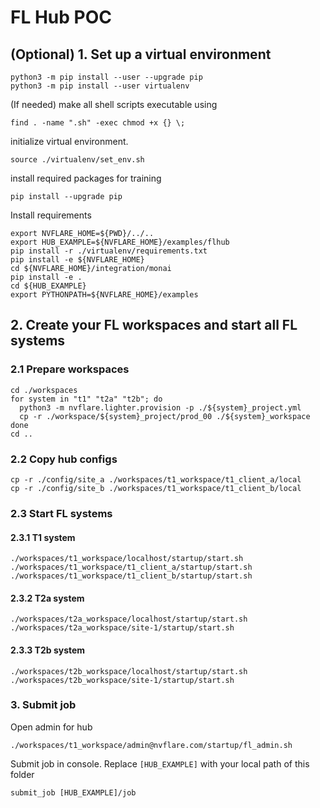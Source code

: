 # FL Hub POC

## (Optional) 1. Set up a virtual environment
```
python3 -m pip install --user --upgrade pip
python3 -m pip install --user virtualenv
```
(If needed) make all shell scripts executable using
```
find . -name ".sh" -exec chmod +x {} \;
```
initialize virtual environment.
```
source ./virtualenv/set_env.sh
```
install required packages for training
```
pip install --upgrade pip
```

Install requirements
```
export NVFLARE_HOME=${PWD}/../..
export HUB_EXAMPLE=${NVFLARE_HOME}/examples/flhub
pip install -r ./virtualenv/requirements.txt
pip install -e ${NVFLARE_HOME}
cd ${NVFLARE_HOME}/integration/monai
pip install -e .
cd ${HUB_EXAMPLE}
export PYTHONPATH=${NVFLARE_HOME}/examples
```

## 2. Create your FL workspaces and start all FL systems

### 2.1 Prepare workspaces
```
cd ./workspaces
for system in "t1" "t2a" "t2b"; do
  python3 -m nvflare.lighter.provision -p ./${system}_project.yml
  cp -r ./workspace/${system}_project/prod_00 ./${system}_workspace
done
cd ..
```

### 2.2 Copy hub configs

```
cp -r ./config/site_a ./workspaces/t1_workspace/t1_client_a/local
cp -r ./config/site_b ./workspaces/t1_workspace/t1_client_b/local
```

### 2.3 Start FL systems

#### 2.3.1 T1 system

```
./workspaces/t1_workspace/localhost/startup/start.sh
./workspaces/t1_workspace/t1_client_a/startup/start.sh
./workspaces/t1_workspace/t1_client_b/startup/start.sh
```

#### 2.3.2 T2a system

```
./workspaces/t2a_workspace/localhost/startup/start.sh
./workspaces/t2a_workspace/site-1/startup/start.sh
```

#### 2.3.3 T2b system

```
./workspaces/t2b_workspace/localhost/startup/start.sh
./workspaces/t2b_workspace/site-1/startup/start.sh
```

### 3. Submit job

Open admin for hub
```
./workspaces/t1_workspace/admin@nvflare.com/startup/fl_admin.sh
```

Submit job in console. Replace `[HUB_EXAMPLE]` with your local path of this folder
```
submit_job [HUB_EXAMPLE]/job
```
